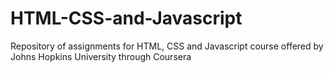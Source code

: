 # HTML-CSS-and-Javascript
Repository of assignments for HTML, CSS and Javascript course offered by Johns Hopkins University through Coursera

